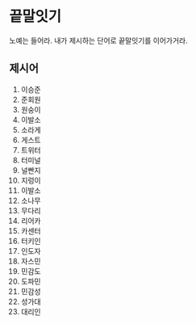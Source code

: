 # 끝말잇기

노예는 들어라. 내가 제시하는 단어로 끝말잇기를 이어가거라.



## 제시어

1. 이승준
2. 준회원
3. 원숭이
4. 이발소
5. 소라게
6. 게스트
7. 트위터
8. 터미널
9. 널빤지
10. 지렁이
11. 이발소
12. 소나무
13. 무다리
14. 리어카
15. 카센터
16. 터키인
17. 인도자
18. 자스민
19. 민감도
20. 도파민
21. 민감성
22. 성가대
23. 대리인
